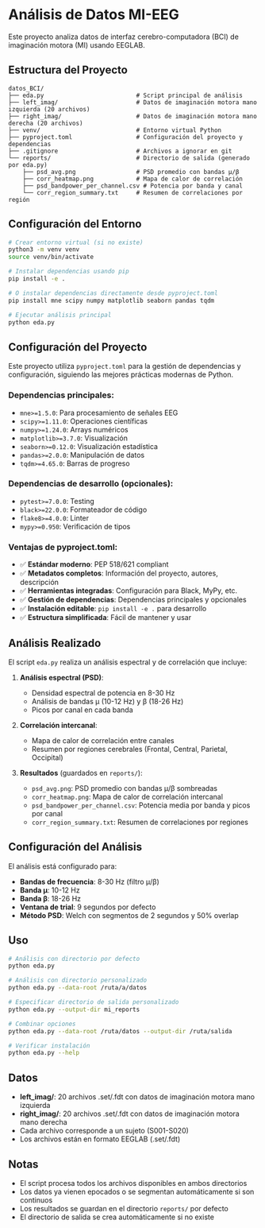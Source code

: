 # Análisis de Datos MI-EEG

Este proyecto analiza datos de interfaz cerebro-computadora (BCI) de imaginación motora (MI) usando EEGLAB.

## Estructura del Proyecto

```
datos_BCI/
├── eda.py                          # Script principal de análisis
├── left_imag/                      # Datos de imaginación motora mano izquierda (20 archivos)
├── right_imag/                     # Datos de imaginación motora mano derecha (20 archivos)
├── venv/                           # Entorno virtual Python
├── pyproject.toml                  # Configuración del proyecto y dependencias
├── .gitignore                      # Archivos a ignorar en git
└── reports/                        # Directorio de salida (generado por eda.py)
    ├── psd_avg.png                 # PSD promedio con bandas μ/β
    ├── corr_heatmap.png            # Mapa de calor de correlación
    ├── psd_bandpower_per_channel.csv # Potencia por banda y canal
    └── corr_region_summary.txt     # Resumen de correlaciones por región
```

## Configuración del Entorno

```bash
# Crear entorno virtual (si no existe)
python3 -m venv venv
source venv/bin/activate

# Instalar dependencias usando pip
pip install -e .

# O instalar dependencias directamente desde pyproject.toml
pip install mne scipy numpy matplotlib seaborn pandas tqdm

# Ejecutar análisis principal
python eda.py
```

## Configuración del Proyecto

Este proyecto utiliza `pyproject.toml` para la gestión de dependencias y configuración, siguiendo las mejores prácticas modernas de Python.

### Dependencias principales:
- `mne>=1.5.0`: Para procesamiento de señales EEG
- `scipy>=1.11.0`: Operaciones científicas
- `numpy>=1.24.0`: Arrays numéricos
- `matplotlib>=3.7.0`: Visualización
- `seaborn>=0.12.0`: Visualización estadística
- `pandas>=2.0.0`: Manipulación de datos
- `tqdm>=4.65.0`: Barras de progreso

### Dependencias de desarrollo (opcionales):
- `pytest>=7.0.0`: Testing
- `black>=22.0.0`: Formateador de código
- `flake8>=4.0.0`: Linter
- `mypy>=0.950`: Verificación de tipos

### Ventajas de pyproject.toml:
- ✅ **Estándar moderno**: PEP 518/621 compliant
- ✅ **Metadatos completos**: Información del proyecto, autores, descripción
- ✅ **Herramientas integradas**: Configuración para Black, MyPy, etc.
- ✅ **Gestión de dependencias**: Dependencias principales y opcionales
- ✅ **Instalación editable**: `pip install -e .` para desarrollo
- ✅ **Estructura simplificada**: Fácil de mantener y usar

## Análisis Realizado

El script `eda.py` realiza un análisis espectral y de correlación que incluye:

1. **Análisis espectral (PSD)**: 
   - Densidad espectral de potencia en 8-30 Hz
   - Análisis de bandas μ (10-12 Hz) y β (18-26 Hz)
   - Picos por canal en cada banda

2. **Correlación intercanal**:
   - Mapa de calor de correlación entre canales
   - Resumen por regiones cerebrales (Frontal, Central, Parietal, Occipital)

3. **Resultados** (guardados en `reports/`):
   - `psd_avg.png`: PSD promedio con bandas μ/β sombreadas
   - `corr_heatmap.png`: Mapa de calor de correlación intercanal
   - `psd_bandpower_per_channel.csv`: Potencia media por banda y picos por canal
   - `corr_region_summary.txt`: Resumen de correlaciones por regiones

## Configuración del Análisis

El análisis está configurado para:
- **Bandas de frecuencia**: 8-30 Hz (filtro μ/β)
- **Banda μ**: 10-12 Hz
- **Banda β**: 18-26 Hz
- **Ventana de trial**: 9 segundos por defecto
- **Método PSD**: Welch con segmentos de 2 segundos y 50% overlap

## Uso

```bash
# Análisis con directorio por defecto
python eda.py

# Análisis con directorio personalizado
python eda.py --data-root /ruta/a/datos

# Especificar directorio de salida personalizado
python eda.py --output-dir mi_reports

# Combinar opciones
python eda.py --data-root /ruta/datos --output-dir /ruta/salida

# Verificar instalación
python eda.py --help
```

## Datos

- **left_imag/**: 20 archivos .set/.fdt con datos de imaginación motora mano izquierda
- **right_imag/**: 20 archivos .set/.fdt con datos de imaginación motora mano derecha
- Cada archivo corresponde a un sujeto (S001-S020)
- Los archivos están en formato EEGLAB (.set/.fdt)

## Notas

- El script procesa todos los archivos disponibles en ambos directorios
- Los datos ya vienen epocados o se segmentan automáticamente si son continuos
- Los resultados se guardan en el directorio `reports/` por defecto
- El directorio de salida se crea automáticamente si no existe